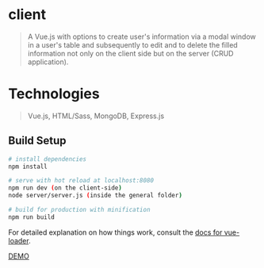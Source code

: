 # client

> A Vue.js with options to create user's information via a modal window in a user's table and subsequently to edit and to delete the filled information not only on the client side but on the server (CRUD application).

# Technologies

> Vue.js, HTML/Sass, MongoDB, Express.js

## Build Setup

``` bash
# install dependencies
npm install

# serve with hot reload at localhost:8080
npm run dev (on the client-side)
node server/server.js (inside the general folder)

# build for production with minification
npm run build
```

For detailed explanation on how things work, consult the [docs for vue-loader](http://vuejs.github.io/vue-loader).

[DEMO](https://limonovinsp.github.io/asferro-test-project/)

